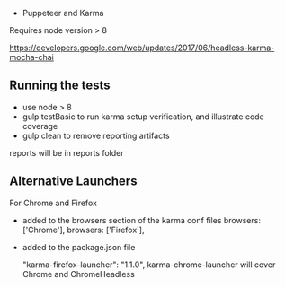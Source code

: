* Puppeteer and Karma

Requires node version > 8


https://developers.google.com/web/updates/2017/06/headless-karma-mocha-chai


## Running the tests

* use node > 8
* gulp testBasic to run karma setup verification, and illustrate code coverage
* gulp clean to remove reporting artifacts

reports will be in reports folder


## Alternative Launchers

For Chrome and Firefox

* added to the browsers section of the karma conf files
    browsers: ['Chrome'],
    browsers: ['Firefox'],

* added to the package.json file

    "karma-firefox-launcher": "1.1.0",
    karma-chrome-launcher will cover Chrome and ChromeHeadless



